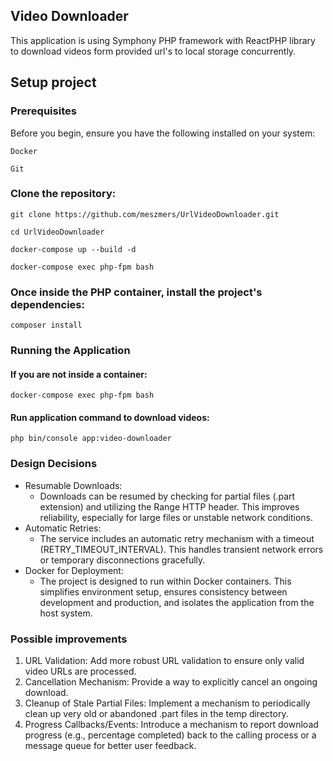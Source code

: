 ## Video Downloader

This application is using Symphony PHP framework with ReactPHP library to download videos form provided url's to local storage concurrently.

## Setup project
### Prerequisites

Before you begin, ensure you have the following installed on your system:

``Docker``

``Git``

### Clone the repository:

``git clone https://github.com/meszmers/UrlVideoDownloader.git``

``cd UrlVideoDownloader``

``docker-compose up --build -d``

``docker-compose exec php-fpm bash``

### Once inside the PHP container, install the project's dependencies:

``composer install``

### Running the Application

#### If you are not inside a container:

``docker-compose exec php-fpm bash``

#### Run application command to download videos:

``php bin/console app:video-downloader``

### Design Decisions

- Resumable Downloads:
    - Downloads can be resumed by checking for partial files (.part extension) and utilizing the Range HTTP header. This improves reliability, especially for large files or unstable network conditions.
- Automatic Retries:
    - The service includes an automatic retry mechanism with a timeout (RETRY_TIMEOUT_INTERVAL). This handles transient network errors or temporary disconnections gracefully.
- Docker for Deployment:
  - The project is designed to run within Docker containers. This simplifies environment setup, ensures consistency between development and production, and isolates the application from the host system.


### Possible improvements

1. URL Validation: Add more robust URL validation to ensure only valid video URLs are processed.
2. Cancellation Mechanism: Provide a way to explicitly cancel an ongoing download.
3. Cleanup of Stale Partial Files: Implement a mechanism to periodically clean up very old or abandoned .part files in the temp directory.
4. Progress Callbacks/Events: Introduce a mechanism to report download progress (e.g., percentage completed) back to the calling process or a message queue for better user feedback.



